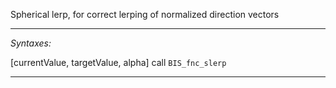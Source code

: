 Spherical lerp, for correct lerping of normalized direction vectors


---
*Syntaxes:*

[currentValue, targetValue, alpha] call `BIS_fnc_slerp`

---
